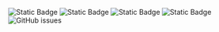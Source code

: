 ![Static Badge](https://img.shields.io/badge/blacklists-60-000000) ![Static Badge](https://img.shields.io/badge/blacklisted-2799126-cc0000) ![Static Badge](https://img.shields.io/badge/whitelisted-2245-00CC00) ![Static Badge](https://img.shields.io/badge/streaming_blacklist-28107-000000) ![GitHub issues](https://img.shields.io/github/issues/fabriziosalmi/blacklists)

